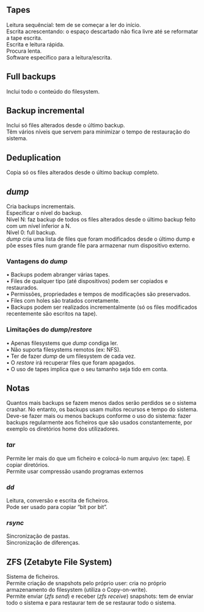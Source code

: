 ## Tapes
Leitura sequêncial: tem de se começar a ler do início.
<br>
Escrita acrescentando: o espaço descartado não fica livre até se reformatar a tape escrita.
<br>
Escrita e leitura rápida.
<br>
Procura lenta.
<br>
Software específico para a leitura/escrita.

## Full backups
Inclui todo o conteúdo do filesystem.

## Backup incremental
Inclui só files alterados desde o último backup.
<br>
Têm vários níveis que servem para minimizar o tempo de restauração do sistema.

## Deduplication
Copia só os files alterados desde o último backup completo.

## *dump*
Cria backups incrementais.
<br>
Especificar o nível do backup.
<br>
Nível N: faz backup de todos os files alterados desde o último backup feito com um nível inferior a N.
<br>
Nível 0: full backup.
<br>
*dump* cria uma lista de files que foram modificados desde o último dump e põe esses files num grande file para armazenar num dispositivo externo.

### Vantagens do *dump*
• Backups podem abranger várias tapes. <br>
• Files de qualquer tipo (até dispositivos) podem ser copiados e restaurados. <br>
• Permissões, propriedades e tempos de modificações são preservados. <br>
• Files com holes são tratados corretamente. <br>
• Backups podem ser realizados incrementalmente (só os files modificados recentemente são escritos na tape).

### Limitações do *dump*/*restore*
• Apenas filesystems que *dump* condiga ler. <br>
• Não suporta filesystems remotos (ex: NFS). <br>
• Ter de fazer *dump* de um filesystem de cada vez. <br>
• O *restore* irá recuperar files que foram apagados. <br>
• O uso de tapes implica que o seu tamanho seja tido em conta.

## Notas
Quantos mais backups se fazem menos dados serão perdidos se o sistema crashar. No entanto, os backups usam muitos recursos e tempo do sistema.
<br>
Deve-se fazer mais ou menos backups conforme o uso do sistema: fazer backups regularmente aos ficheiros que são usados constantemente, por exemplo os diretórios home dos utilizadores.

### *tar*
Permite ler mais do que um ficheiro e colocá-lo num arquivo (ex: tape). E copiar diretórios.
<br>
Permite usar compressão usando programas externos

### *dd*
Leitura, conversão e escrita de ficheiros.
<br>
Pode ser usado para copiar “bit por bit”.

### *rsync*
Sincronização de pastas.
<br>
Sincronização de diferenças.

## ZFS (Zetabyte File System)
Sistema de ficheiros.
<br>
Permite criação de snapshots pelo próprio user: cria  no próprio armazenamento do filesystem (utiliza o Copy-on-write).
<br>
Permite enviar (*zfs send*) e receber (*zfs receive*) snapshots: tem de enviar todo o sistema e para restaurar tem de se restaurar todo o sistema.
